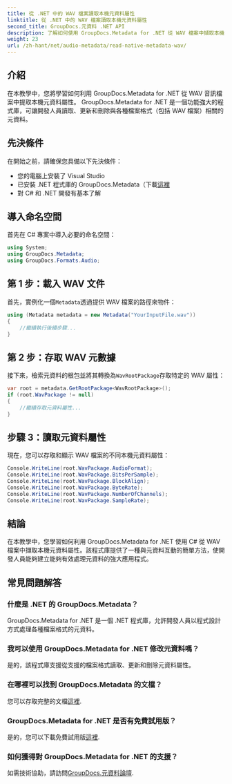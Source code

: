 ```yaml
---
title: 從 .NET 中的 WAV 檔案讀取本機元資料屬性
linktitle: 從 .NET 中的 WAV 檔案讀取本機元資料屬性
second_title: GroupDocs.元資料 .NET API
description: 了解如何使用 GroupDocs.Metadata for .NET 從 WAV 檔案中擷取本機元資料。用於讀取 WAV 檔案屬性的簡單 C# 教學。
weight: 23
url: /zh-hant/net/audio-metadata/read-native-metadata-wav/
---
```

## 介紹
在本教學中，您將學習如何利用 GroupDocs.Metadata for .NET 從 WAV 音訊檔案中提取本機元資料屬性。 GroupDocs.Metadata for .NET 是一個功能強大的程式庫，可讓開發人員讀取、更新和刪除與各種檔案格式（包括 WAV 檔案）相關的元資料。
## 先決條件
在開始之前，請確保您具備以下先決條件：
- 您的電腦上安裝了 Visual Studio
- 已安裝 .NET 程式庫的 GroupDocs.Metadata（下載[這裡](https://releases.groupdocs.com/metadata/net/）)
- 對 C# 和 .NET 開發有基本了解

## 導入命名空間
首先在 C# 專案中導入必要的命名空間：
```csharp
using System;
using GroupDocs.Metadata;
using GroupDocs.Formats.Audio;
```
## 第 1 步：載入 WAV 文件
首先，實例化一個`Metadata`透過提供 WAV 檔案的路徑來物件：
```csharp
using (Metadata metadata = new Metadata("YourInputFile.wav"))
{
    //繼續執行後續步驟...
}
```
## 第 2 步：存取 WAV 元數據
接下來，檢索元資料的根包並將其轉換為`WavRootPackage`存取特定的 WAV 屬性：
```csharp
var root = metadata.GetRootPackage<WavRootPackage>();
if (root.WavPackage != null)
{
    //繼續存取元資料屬性...
}
```
## 步驟 3：讀取元資料屬性
現在，您可以存取和顯示 WAV 檔案的不同本機元資料屬性：
```csharp
Console.WriteLine(root.WavPackage.AudioFormat);
Console.WriteLine(root.WavPackage.BitsPerSample);
Console.WriteLine(root.WavPackage.BlockAlign);
Console.WriteLine(root.WavPackage.ByteRate);
Console.WriteLine(root.WavPackage.NumberOfChannels);
Console.WriteLine(root.WavPackage.SampleRate);
```

## 結論
在本教學中，您學習如何利用 GroupDocs.Metadata for .NET 使用 C# 從 WAV 檔案中擷取本機元資料屬性。該程式庫提供了一種與元資料互動的簡單方法，使開發人員能夠建立能夠有效處理元資料的強大應用程式。

## 常見問題解答
### 什麼是 .NET 的 GroupDocs.Metadata？
GroupDocs.Metadata for .NET 是一個 .NET 程式庫，允許開發人員以程式設計方式處理各種檔案格式的元資料。
### 我可以使用 GroupDocs.Metadata for .NET 修改元資料嗎？
是的，該程式庫支援從支援的檔案格式讀取、更新和刪除元資料屬性。
### 在哪裡可以找到 GroupDocs.Metadata 的文檔？
您可以存取完整的文檔[這裡](https://tutorials.groupdocs.com/metadata/net/).
### GroupDocs.Metadata for .NET 是否有免費試用版？
是的，您可以下載免費試用版[這裡](https://releases.groupdocs.com/).
### 如何獲得對 GroupDocs.Metadata for .NET 的支援？
如需技術協助，請訪問[GroupDocs.元資料論壇](https://forum.groupdocs.com/c/metadata/14).